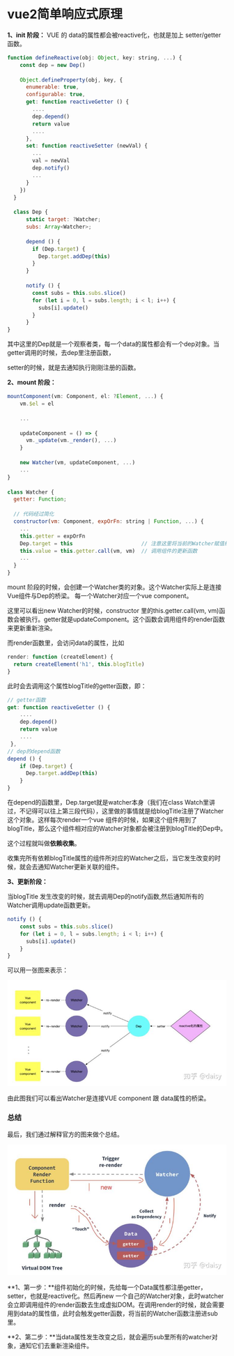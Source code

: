 # vue2简单响应式原理

**1、init 阶段：** VUE 的 data的属性都会被reactive化，也就是加上 setter/getter函数。

```js
function defineReactive(obj: Object, key: string, ...) {
    const dep = new Dep()

    Object.defineProperty(obj, key, {
      enumerable: true,
      configurable: true,
      get: function reactiveGetter () {
        ....
        dep.depend()
        return value
        ....
      },
      set: function reactiveSetter (newVal) {
        ...
        val = newVal
        dep.notify()
        ...
      }
    })
  }
  
  class Dep {
      static target: ?Watcher;
      subs: Array<Watcher>;

      depend () {
        if (Dep.target) {
          Dep.target.addDep(this)
        }
      }

      notify () {
        const subs = this.subs.slice()
        for (let i = 0, l = subs.length; i < l; i++) {
          subs[i].update()
        }
      }
}
```

其中这里的Dep就是一个观察者类，每一个data的属性都会有一个dep对象。当getter调用的时候，去dep里注册函数，

setter的时候，就是去通知执行刚刚注册的函数。

**2、mount 阶段：**

```js
mountComponent(vm: Component, el: ?Element, ...) {
    vm.$el = el

    ...

    updateComponent = () => {
      vm._update(vm._render(), ...)
    }

    new Watcher(vm, updateComponent, ...)
    ...
}

class Watcher {
  getter: Function;

  // 代码经过简化
  constructor(vm: Component, expOrFn: string | Function, ...) {
    ...
    this.getter = expOrFn
    Dep.target = this                      // 注意这里将当前的Watcher赋值给了Dep.target
    this.value = this.getter.call(vm, vm)  // 调用组件的更新函数
    ...
  }
}
```

mount 阶段的时候，会创建一个Watcher类的对象。这个Watcher实际上是连接Vue组件与Dep的桥梁。
每一个Watcher对应一个vue component。

这里可以看出new Watcher的时候，constructor 里的this.getter.call(vm, vm)函数会被执行。getter就是updateComponent。这个函数会调用组件的render函数来更新重新渲染。

而render函数里，会访问data的属性，比如

```js
render: function (createElement) {
  return createElement('h1', this.blogTitle)
}
```

此时会去调用这个属性blogTitle的getter函数，即：

```js
// getter函数
get: function reactiveGetter () {
    ....
    dep.depend()
    return value
    ....
 },
// dep的depend函数
depend () {
    if (Dep.target) {
      Dep.target.addDep(this)
    }
}
```

在depend的函数里，Dep.target就是watcher本身（我们在class Watch里讲过，不记得可以往上第三段代码），这里做的事情就是给blogTitle注册了Watcher这个对象。这样每次render一个vue 组件的时候，如果这个组件用到了blogTitle，那么这个组件相对应的Watcher对象都会被注册到blogTitle的Dep中。

这个过程就叫做**依赖收集**。

收集完所有依赖blogTitle属性的组件所对应的Watcher之后，当它发生改变的时候，就会去通知Watcher更新关联的组件。

**3、更新阶段：**

当blogTitle 发生改变的时候，就去调用Dep的notify函数,然后通知所有的Watcher调用update函数更新。

```js
notify () {
    const subs = this.subs.slice()
    for (let i = 0, l = subs.length; i < l; i++) {
      subs[i].update()
    }
}
```

可以用一张图来表示：

![](./v2-cbc890983833db0a0b35841c05f4d3d1_720w.jpg)

由此图我们可以看出Watcher是连接VUE component 跟 data属性的桥梁。

### 总结

最后，我们通过解释官方的图来做个总结。

![](./v2-abc8633ff694fe9aef01c0673dcac976_720w.jpg)

**1、第一步：**组件初始化的时候，先给每一个Data属性都注册getter，setter，也就是reactive化。然后再new 一个自己的Watcher对象，此时watcher会立即调用组件的render函数去生成虚拟DOM。在调用render的时候，就会需要用到data的属性值，此时会触发getter函数，将当前的Watcher函数注册进sub里。

**2、第二步：**当data属性发生改变之后，就会遍历sub里所有的watcher对象，通知它们去重新渲染组件。

